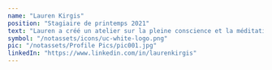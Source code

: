 ```yaml
---
name: "Lauren Kirgis"
position: "Stagiaire de printemps 2021"
text: "Lauren a créé un atelier sur la pleine conscience et la méditation; une compétence importante pendant un confinement. Elle nous a aidés à rechercher davantage de solutions pour la réutilisation et l'atténuation des eaux usées d'olive et a mis ses résultats dans une proposition de projet que nous espérons mettre en œuvre à l'avenir. Lauren nous a également aidés à rédiger la Note Conceptuelle pour le Fonds Vert pour le Climat."
symbol: "/notassets/icons/uc-white-logo.png"
pic: "/notassets/Profile Pics/pic001.jpg"
linkedIn: "https://www.linkedin.com/in/laurenkirgis"
---
```

